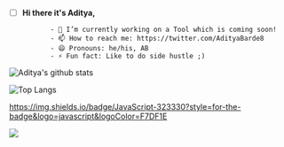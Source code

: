   
 - [ ] **Hi there it's Aditya,**
              
              
              - 🔭 I’m currently working on a Tool which is coming soon!
              - 📫 How to reach me: https://twitter.com/AdityaBarde8
              - 😄 Pronouns: he/his, AB
              - ⚡ Fun fact: Like to do side hustle ;)
 
![Aditya's github stats](https://github-readme-stats.vercel.app/api?username=AdityaAB4)

![Top Langs](https://github-readme-stats.vercel.app/api/top-langs/?username=AdityaAB4)

https://img.shields.io/badge/JavaScript-323330?style=for-the-badge&logo=javascript&logoColor=F7DF1E
      
<img src="https://img.shields.io/badge/JavaScript-323330?style=for-the-badge&logo=javascript&logoColor=F7DF1E" />           
             
